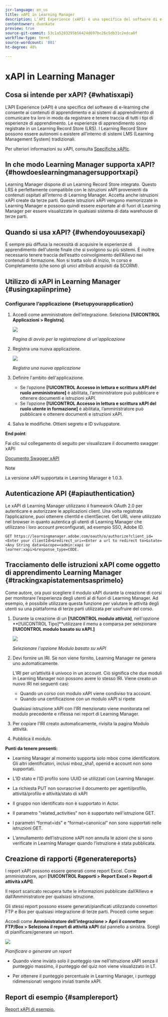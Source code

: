 ```yaml
---
jcr-language: en_us
title: xAPI in Learning Manager
description: L’API Experience (xAPI) è una specifica del software di e-learning che consente ai contenuti di apprendimento e ai sistemi di apprendimento di comunicare tra loro in modo da registrare e tenere traccia di tutti i tipi di esperienze di apprendimento. Le esperienze di apprendimento sono registrate in un Learning Record Store (LRS). I Learning Record Store possono essere autonomi o esistere all’interno di sistemi LMS (Learning Management System) tradizionali.
contentowner: dvenkate
preview: true
source-git-commit: 53c1a5283295b56424d697bc26c5db31c2edca0f
workflow-type: tm+mt
source-wordcount: '801'
ht-degree: 48%

---
```




# xAPI in Learning Manager

## Cosa si intende per xAPI? {#whatisxapi}

L’API Experience (xAPI) è una specifica del software di e-learning che consente ai contenuti di apprendimento e ai sistemi di apprendimento di comunicare tra loro in modo da registrare e tenere traccia di tutti i tipi di esperienze di apprendimento. Le esperienze di apprendimento sono registrate in un Learning Record Store (LRS). I Learning Record Store possono essere autonomi o esistere all’interno di sistemi LMS (Learning Management System) tradizionali.

Per ulteriori informazioni su xAPI, consulta [Specifiche xAPIc](https://github.com/adlnet/xAPI-Spec).

## In che modo Learning Manager supporta xAPI? {#howdoeslearningmanagersupportxapi}

Learning Manager dispone di un Learning Record Store integrato. Questo LRS è perfettamente compatibile con le istruzioni xAPI provenienti da contenuti ospitati all’interno di Learning Manager. Accetta anche istruzioni xAPI create da terze parti. Queste istruzioni xAPI vengono memorizzate in Learning Manager e possono quindi essere esportate al di fuori di Learning Manager per essere visualizzate in qualsiasi sistema di data warehouse di terze parti.

## Quando si usa xAPI? {#whendoyouusexapi}

È sempre più diffusa la necessità di acquisire le esperienze di apprendimento dell&#39;utente finale che si svolgono su più sistemi.  È inoltre necessario tenere traccia dell’esatto coinvolgimento dell’Allievo nei contenuti di formazione. Non si tratta solo di Inizio, In corso e Completamento (che sono gli unici attributi acquisiti da SCORM).

## Utilizzo di xAPI in Learning Manager {#usingxapiinprime}

### Configurare l’applicazione {#setupyourapplication}

1. Accedi come amministratore dell’integrazione. Seleziona **[!UICONTROL Applicazioni > Registra]**.

   ![](assets/appregistration.png)

   *Pagina di avvio per la registrazione di un&#39;applicazione*

1. Registra una nuova applicazione.

   ![](assets/appregistration.png)

   *Registra una nuova applicazione*

1. Definire l&#39;ambito dell&#39;applicazione.

   * Se l’opzione **[!UICONTROL Accesso in lettura e scrittura xAPI del ruolo amministratore]** è abilitata, l’amministratore può pubblicare e ottenere documenti e istruzioni xAPI.
   * Se l’opzione **[!UICONTROL Accesso in lettura e scrittura xAPI del ruolo utente in formazione]** è abilitata, l’amministratore può pubblicare e ottenere documenti e istruzioni xAPI.

1. Salva le modifiche. Ottieni segreto e ID sviluppatore.

**End point**:

Fai clic sul collegamento di seguito per visualizzare il documento swagger xAPI:

[Documento Swagger xAPI](https://learningmanagereu.adobe.com/docs/primeapi/xapi/)

>[!NOTE]
>
>La versione xAPI supportata in Learning Manager è 1.0.3.


## Autenticazione API {#apiauthentication}

Le xAPI di Learning Manager utilizzano il framework OAuth 2.0 per autenticare e autorizzare le applicazioni client. Una volta registrata l’applicazione, puoi ottenere clientId e clientSecret. Get URL viene utilizzato nel browser in quanto autentica gli utenti di Learning Manager che utilizzano i loro account preconfigurati, ad esempio SSO, Adobe ID.

```
GET https://learningmanager.adobe.com/oauth/o/authorize?client_id=<Enter your clientId>&redirect_uri=<Enter a url to redirect to>&state=<Any String data>&scope=<admin:xapi or learner:xapi>&response_type=CODE.
```

## Tracciamento delle istruzioni xAPI come oggetto di apprendimento Learning Manager {#trackingxapistatementsasprimelo}

Come autore, ora puoi scegliere il modulo xAPI durante la creazione di corsi per monitorare l’esperienza degli utenti al di fuori di Learning Manager. Ad esempio, è possibile utilizzare questa funzione per valutare le attività degli utenti su una piattaforma di terze parti utilizzata per usufruire del corso.

1. Durante la creazione di un **[!UICONTROL modulo attività]**, nell&#39;opzione **[!UICONTROL Tipo]**utilizzare il menu a comparsa per selezionare **[!UICONTROL modulo basato su xAPI.]**

   ![](assets/xapimodulecreation.png)

   *Selezionare l&#39;opzione Modulo basato su xAPI*

1. Devi fornire un IRI. Se non viene fornito, Learning Manager ne genera uno automaticamente.

   L’IRI per un’attività è univoco in un account. Ciò significa che due moduli in Learning Manager non possono avere lo stesso IRI. Viene creato un nuovo IRI nei seguenti casi:

   * Quando un corso con modulo xAPI viene condiviso tra account.
   * Quando una certificazione con un modulo xAPI si ripete



   Qualsiasi istruzione xAPI con l’IRI menzionato viene monitorata nel modulo precedente e riflessa nei report di Learning Manager.

1. Per copiare l’IRI creato automaticamente, rivisita la pagina Modulo attività.
1. Pubblica il modulo.

**Punti da tenere presenti:**

* Learning Manager al momento supporta solo   mbox come identificatore. Gli altri identificatori, inclusi mboz_sha1, openid e account non sono supportati.

* L’ID stato e l’ID profilo sono UUID se utilizzati con Learning Manager.
* La richiesta PUT non sovrascrive il documento per agenti/profilo, attività/profilo e attività/stato di xAPI
* Il gruppo non identificato non è supportato in Actor.
* Il parametro &quot;related_activities&quot; non è supportato nell&#39;istruzione GET.
* I parametri “format=ids” e “format=canonical” non sono supportati nelle istruzioni GET.
* L’annullamento dell’istruzione xAPI non annulla le azioni che si sono verificate in Learning Manager quando l’istruzione è stata pubblicata.

## Creazione di rapporti {#generatereports}

I report xAPI possono essere generati come report Excel. Come amministratore, apri **[!UICONTROL Rapporti > Report Excel > Report di attività xAPI]**.

Il report scaricato recupera tutte le informazioni pubblicate dall’Allievo e dall’Amministratore per qualsiasi istruzione.

Gli stessi report possono essere generati/pianificati utilizzando connettori FTP e Box per qualsiasi integrazione di terze parti. Procedi come segue:

Accedi come **Amministratore dell’integrazione > Apri il connettore FTP/Box > Seleziona il report di attività xAPI** dal pannello a sinistra. Scegli di pianificare/generare un report.

![](assets/xapischedule.png)

*Pianificare o generare un report*

* Quando viene inviato solo il punteggio raw nell’istruzione xAPI senza il punteggio massimo, il punteggio del quiz non viene visualizzato in LT.

* Per ottenere il punteggio percentuale in Learning Manager, i punteggi ridimensionati vengono inviati tramite xAPI.

## Report di esempio {#samplereport}

[Report xAPI di esempio.](assets/xapireport8842560559890766717csv.zip)
